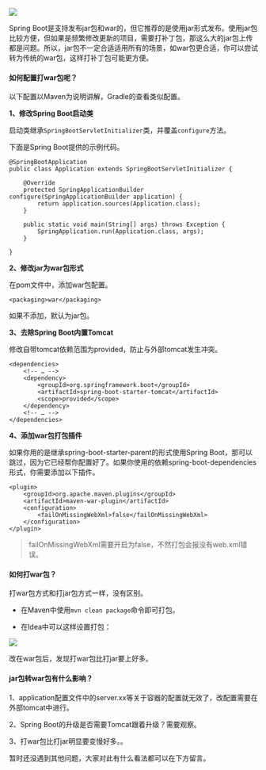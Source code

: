 
![](http://qianniu.javastack.cn/18-2-27/88945925.jpg)

Spring Boot是支持发布jar包和war的，但它推荐的是使用jar形式发布。使用jar包比较方便，但如果是频繁修改更新的项目，需要打补丁包，那这么大的jar包上传都是问题。所以，jar包不一定合适适用所有的场景，如war包更合适，你可以尝试转为传统的war包，这样打补丁包可能更方便。

#### 如何配置打war包呢？

以下配置以Maven为说明讲解，Gradle的查看类似配置。

**1、修改Spring Boot启动类**

启动类继承`SpringBootServletInitializer`类，并覆盖`configure`方法。

下面是Spring Boot提供的示例代码。


```
@SpringBootApplication
public class Application extends SpringBootServletInitializer {

	@Override
	protected SpringApplicationBuilder configure(SpringApplicationBuilder application) {
		return application.sources(Application.class);
	}

	public static void main(String[] args) throws Exception {
		SpringApplication.run(Application.class, args);
	}

}
```

**2、修改jar为war包形式**

在pom文件中，添加war包配置。


```
<packaging>war</packaging>
```

如果不添加，默认为jar包。

**3、去除Spring Boot内置Tomcat**

修改自带tomcat依赖范围为provided，防止与外部tomcat发生冲突。


```
<dependencies>
	<!-- … -->
	<dependency>
		<groupId>org.springframework.boot</groupId>
		<artifactId>spring-boot-starter-tomcat</artifactId>
		<scope>provided</scope>
	</dependency>
	<!-- … -->
</dependencies>
```


**4、添加war包打包插件**

如果你用的是继承spring-boot-starter-parent的形式使用Spring Boot，那可以跳过，因为它已经帮你配置好了。如果你使用的依赖spring-boot-dependencies形式，你需要添加以下插件。

```
<plugin>
    <groupId>org.apache.maven.plugins</groupId>
    <artifactId>maven-war-plugin</artifactId>
    <configuration>
        <failOnMissingWebXml>false</failOnMissingWebXml>
    </configuration>
</plugin>
```

> failOnMissingWebXml需要开启为false，不然打包会报没有web.xml错误。

#### 如何打war包？

打war包方式和打jar包方式一样，没有区别。

- 在Maven中使用`mvn clean package`命令即可打包。

- 在Idea中可以这样设置打包：

![](http://qianniu.javastack.cn/18-2-8/28070341.jpg)

改在war包后，发现打war包比打jar要上好多。

#### jar包转war包有什么影响？

1、application配置文件中的server.xx等关于容器的配置就无效了，改配置需要在外部tomcat中进行。

2、Spring Boot的升级是否需要Tomcat跟着升级？需要观察。

3、打war包比打jar明显要变慢好多。。


暂时还没遇到其他问题，大家对此有什么看法都可以在下方留言。

